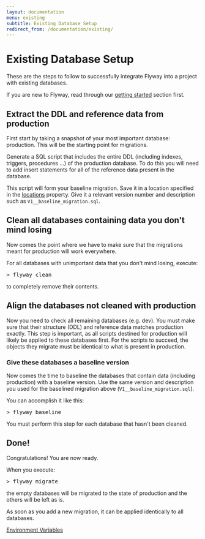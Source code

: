 ```yaml
---
layout: documentation
menu: existing
subtitle: Existing Database Setup
redirect_from: /documentation/existing/
---
```


# Existing Database Setup

These are the steps to follow to successfully integrate Flyway into a project with existing databases.

If you are new to Flyway, read through our [getting started](/documentation/getstarted/) section first.

## Extract the DDL and reference data from production

First start by taking a snapshot of your most important database: production. This will be the starting point for migrations.

Generate a SQL script that includes the entire DDL (including indexes, triggers, procedures ...) of the production database. To do this you will need to add insert statements for all of the reference data present in the database.

This script will form your baseline migration. Save it in a location specified in the [locations](/documentation/configuration/parameters/locations) property. Give it a relevant version number and description such as `V1__baseline_migration.sql`.

## Clean all databases containing data you don't mind losing

Now comes the point where we have to make sure that the migrations meant for production will work everywhere.

For all databases with unimportant data that you don't mind losing, execute:
<pre class="console">&gt; flyway clean</pre>
to completely remove their contents.

## Align the databases not cleaned with production

Now you need to check all remaining databases (e.g. dev). You must make sure that their structure (DDL) and reference data matches production exactly. This step is important, as all scripts destined for production will likely be applied to these databases first. For the scripts to succeed, the objects they migrate must be identical to what is present in production.

### Give these databases a baseline version

Now comes the time to baseline the databases that contain data (including production) with a baseline version. Use the same version and description you used for the baselined migration above (`V1__baseline_migration.sql`).

You can accomplish it like this:
<pre class="console">&gt; flyway baseline</pre>
You must perform this step for each database that hasn't been cleaned.

## Done!

Congratulations! You are now ready.

When you execute:

<pre class="console">&gt; flyway migrate</pre>

the empty databases will be migrated to the state of production and the others will be left as is.

As soon as you add a new migration, it can be applied identically to all databases.

<p class="next-steps">
    <a class="btn btn-primary" href="/documentation/configuration/envvars">Environment Variables<i class="fa fa-arrow-right"></i></a>
</p>
